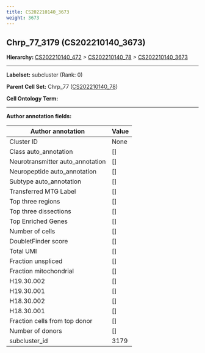 ```yaml
---
title: CS202210140_3673
weight: 3673
---
```

## Chrp_77_3179 (CS202210140_3673)
<b>Hierarchy: </b>
[CS202210140_472](../CS202210140_472) >
[CS202210140_78](../CS202210140_78) >
[CS202210140_3673](../CS202210140_3673)

---


**Labelset:** subcluster (Rank: 0)

**Parent Cell Set:** Chrp_77 ([CS202210140_78](../CS202210140_78))



**Cell Ontology Term:** 

[MARKER GENES.]: #


---

[TRANSFERRED ANNOTATIONS.]: #


[AUTHOR ANNOTATION FIELDS.]: #


**Author annotation fields:**

| Author annotation | Value |
|-------------------|-------|
|Cluster ID|None|
|Class auto_annotation|[]|
|Neurotransmitter auto_annotation|[]|
|Neuropeptide auto_annotation|[]|
|Subtype auto_annotation|[]|
|Transferred MTG Label|[]|
|Top three regions|[]|
|Top three dissections|[]|
|Top Enriched Genes|[]|
|Number of cells|[]|
|DoubletFinder score|[]|
|Total UMI|[]|
|Fraction unspliced|[]|
|Fraction mitochondrial|[]|
|H19.30.002|[]|
|H19.30.001|[]|
|H18.30.002|[]|
|H18.30.001|[]|
|Fraction cells from top donor|[]|
|Number of donors|[]|
|subcluster_id|3179|
